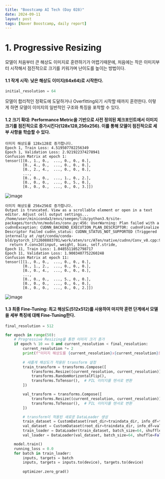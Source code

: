 ```yaml
---
title: "Boostcamp AI Tech (Day 028)"
date: 2024-09-11
layout: post
tags: [Naver Boostcamp, daily report]
---
```


# 1. Progressive Resizing
모델이 처음부터 큰 해상도 이미지로 훈련하기가 어렵기때문에, 처음에는 작은 이미지부터 시작해서 점진적으로 크기를 키워가며 난이도를 높이는 방법이다.

#### 1.1 작게 시작: 낮은 해상도 이미지(64x64)로 시작한다. 
```python
initial_resolution = 64
```
모델이 합리적인 정확도에 도달하거나 Overfitting되기 시작할 때까지 훈련한다. 이렇게 하면 모델이 이미지의 일반적인 구조와 특징을 포착할 수 있다.

#### 1.2 크기 확대: Performance Metric을 기반으로 사전 정의된 체크포인트에서 이미지 크기를 점진적으로 증가시킨다(128x128,256x256). 이를 통해 모델이 점진적으로 세부 사항을 학습할 수 있다.
```shell
이미지 해상도를 128x128로 증가합니다.
Epoch 1, Train Loss: 4.519507782256349
Epoch 1, Validation Loss: 2.921922374278941
Confusion Matrix at epoch 1:
tensor([[0., 1., 0.,  ..., 0., 0., 0.],
        [0., 4., 0.,  ..., 0., 0., 0.],
        [0., 2., 4.,  ..., 0., 0., 0.],
        ...,
        [0., 0., 0.,  ..., 1., 0., 2.],
        [0., 0., 0.,  ..., 0., 5., 0.],
        [0., 0., 0.,  ..., 0., 0., 3.]])
```
![image](https://github.com/user-attachments/assets/d4ef6c37-1d72-4e8c-982d-d9e089dcf062)

```
이미지 해상도를 256x256로 증가합니다.
Output is truncated. View as a scrollable element or open in a text editor. Adjust cell output settings...
/home/user/miniconda3/envs/seegen/lib/python3.9/site-packages/torch/nn/modules/conv.py:456: UserWarning: Plan failed with a cudnnException: CUDNN_BACKEND_EXECUTION_PLAN_DESCRIPTOR: cudnnFinalize Descriptor Failed cudnn_status: CUDNN_STATUS_NOT_SUPPORTED (Triggered internally at /opt/conda/conda-bld/pytorch_1712608883701/work/aten/src/ATen/native/cudnn/Conv_v8.cpp:919.)
  return F.conv2d(input, weight, bias, self.stride,
Epoch 11, Train Loss: 1.0485511052798717
Epoch 11, Validation Loss: 1.9003407752260248
Confusion Matrix at epoch 11:
tensor([[1., 0., 0.,  ..., 0., 0., 0.],
        [0., 1., 2.,  ..., 0., 0., 0.],
        [0., 0., 4.,  ..., 0., 0., 0.],
        ...,
        [0., 0., 0.,  ..., 5., 0., 0.],
        [0., 0., 0.,  ..., 0., 6., 0.],
        [0., 0., 0.,  ..., 0., 0., 2.]])
```

![image](https://github.com/user-attachments/assets/307da392-0d90-4795-81a5-123e692b15d1)

#### 1.3 최종 Fine-Tuning: 최고 해상도(512x512)를 사용하여 마지막 훈련 단계에서 모델을 세부 특징에 대해 Fine-Tuning한다.
```python
final_resolution = 512
```
```python
for epoch in range(50):
    # Progressive Resizing을 통한 이미지 크기 증가
    if epoch % 10 == 0 and current_resolution < final_resolution:
        current_resolution *= 2
        print(f"이미지 해상도를 {current_resolution}x{current_resolution}로 증가합니다.")
        
        # 새롭게 해상도가 적용된 transform 설정
        train_transform = transforms.Compose([
            transforms.Resize((current_resolution, current_resolution)),
            transforms.RandomHorizontalFlip(),
            transforms.ToTensor(),  # PIL 이미지를 텐서로 변환
        ])

        val_transform = transforms.Compose([
            transforms.Resize((current_resolution, current_resolution)),
            transforms.ToTensor(),  # PIL 이미지를 텐서로 변환
        ])

        # transform이 적용된 새로운 DataLoader 생성
        train_dataset = CustomDataset(root_dir=traindata_dir, info_df=train_df, transform=train_transform)
        val_dataset = CustomDataset(root_dir=traindata_dir, info_df=val_df, transform=val_transform)
        train_loader = DataLoader(train_dataset, batch_size=64, shuffle=True)
        val_loader = DataLoader(val_dataset, batch_size=64, shuffle=False)

    model.train()
    running_loss = 0.0
    for batch in train_loader:
        inputs, targets = batch
        inputs, targets = inputs.to(device), targets.to(device)
        
        optimizer.zero_grad()
```
